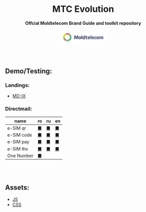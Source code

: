 <h1 align="center">MTC Evolution</h1>
<h4 align="center">Offcial Moldtelecom Brand Guide and toolkit repository</h4>

<p align=center>                           
  <img align="center" style="height: 30%; width: 30%;" src="images/directmail/v1/moldtelecom_small_logo_1.png" />
</p> 
<br><br>
<h2>Demo/Testing:</h2>


### Landings:
- [MD-IX]()

### Directmail:

|name|ro|ru|en|
|----|----|----|----|
|e-SIM qr|[■](demo/directmail/esim_qr_ro.html)|[■](demo/directmail/esim_qr_ru.html)|[■](demo/directmail/esim_qr_en.html)
|e-SIM code|[■](demo/directmail/esim_code_ro.html)|[■](demo/directmail/esim_code_ru.html)|[■](demo/directmail/esim_code_en.html)
|e-SIM pay|[■](demo/directmail/esim_pay_ro.html)|[■](demo/directmail/esim_pay_ru.html)|[■](demo/directmail/esim_pay_en.html)
|e-SIM thx|[■](demo/directmail/esim_thx_ro.html)|[■](demo/directmail/esim_thx_ru.html)|[■](demo/directmail/esim_thx_en.html)
|One Number|[■](demo/directmail/one_number_qr_ro.html)||

<br><br>
<h2>Assets:</h2>

- [JS](toolkit/js/mtc_evolution.js)
- [CSS](toolkit/css/mtc_evolution.css)